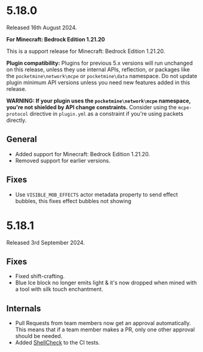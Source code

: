 # 5.18.0
Released 16th August 2024.

**For Minecraft: Bedrock Edition 1.21.20**

This is a support release for Minecraft: Bedrock Edition 1.21.20.

**Plugin compatibility:** Plugins for previous 5.x versions will run unchanged on this release, unless they use internal APIs, reflection, or packages like the `pocketmine\network\mcpe`  or `pocketmine\data` namespace.
Do not update plugin minimum API versions unless you need new features added in this release.

**WARNING: If your plugin uses the `pocketmine\network\mcpe` namespace, you're not shielded by API change constraints.**
Consider using the `mcpe-protocol` directive in `plugin.yml` as a constraint if you're using packets directly.

## General
- Added support for Minecraft: Bedrock Edition 1.21.20.
- Removed support for earlier versions.

## Fixes
- Use `VISIBLE_MOB_EFFECTS` actor metadata property to send effect bubbles, this fixes effect bubbles not showing

# 5.18.1
Released 3rd September 2024.

## Fixes
- Fixed shift-crafting.
- Blue Ice block no longer emits light & it's now dropped when mined with a tool with silk touch enchantment.

## Internals
- Pull Requests from team members now get an approval automatically. This means that if a team member makes a PR, only one other approval should be needed.
- Added [ShellCheck](https://github.com/koalaman/shellcheck) to the CI tests.
